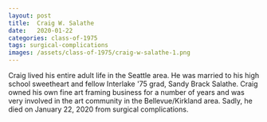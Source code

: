 ```yaml
---
layout: post
title:  Craig W. Salathe
date:   2020-01-22
categories: class-of-1975
tags: surgical-complications
images: /assets/class-of-1975/craig-w-salathe-1.png
---
```

Craig lived his entire adult life in the Seattle area. He was married to his high school sweetheart and fellow Interlake '75 grad, Sandy Brack Salathe. Craig owned his own fine art framing business for a number of years and was very involved in the art community in the Bellevue/Kirkland area. Sadly, he died on January 22, 2020 from surgical complications.
